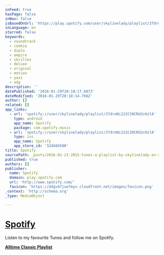 ```yaml
---
inFeed: true
hasPage: false
inNav: false
isBasedOnUrl: 'https://play.spotify.com/user/skylinelady/playlist/37droNi222C30CRU2cHzlA?play=true&utm_source=open.spotify.com&utm_medium=open'
inLanguage: en
starred: false
keywords:
  - soundtrack
  - cookie
  - diplo
  - empire
  - skrillex
  - deluxe
  - original
  - motion
  - yazz
  - odg
description: ''
datePublished: '2016-01-29T20:18:17.607Z'
dateModified: '2016-01-29T20:18:14.766Z'
author: []
related: []
app_links:
  - url: 'spotify://user/skylinelady/playlist/37droNi222C30CRU2cHzlA'
    type: android
    app_name: Spotify
    package: com.spotify.music
  - url: 'spotify://user/skylinelady/playlist/37droNi222C30CRU2cHzlA'
    type: ios
    app_name: Spotify
    app_store_id: '324684580'
title: Spotify
sourcePath: _posts/2016-01-23-2015-tunes-a-playlist-by-skylinelady-on-spotify.md
published: true
authors: []
publisher:
  name: Spotify
  domain: play.spotify.com
  url: 'http://www.spotify.com/'
  favicon: 'https://d4gv47jue7myv.cloudfront.net/images/favicon.png'
_context: 'http://schema.org'
_type: MediaObject

---
```

# [Spotify][0]

Listen to my favourite Tunes and follow me on Spotify.

**[Alltime Classic Playlist ][1]**

[0]: https://play.spotify.com/user/skylinelady
[1]: https://play.spotify.com/user/skylinelady/playlist/2bYRcBtyYt4DBREWnEsxy8